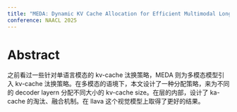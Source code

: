 ```yaml
---
title: "MEDA: Dynamic KV Cache Allocation for Efficient Multimodal Long-Context Inference"
conference: NAACL 2025
---
```

# Abstract
之前看过一些针对单语言模态的 kv-cache 汰换策略，MEDA 则为多模态模型引入 kv-cache 汰换策略。在多模态的语境下，本文设计了一种分配策略，来为不同的 decoder layern 分配不同大小的 kv-cache size。在层的内部，设计了 ka-cache 的淘汰、融合机制。在 llava 这个视觉模型上取得了更好的结果。